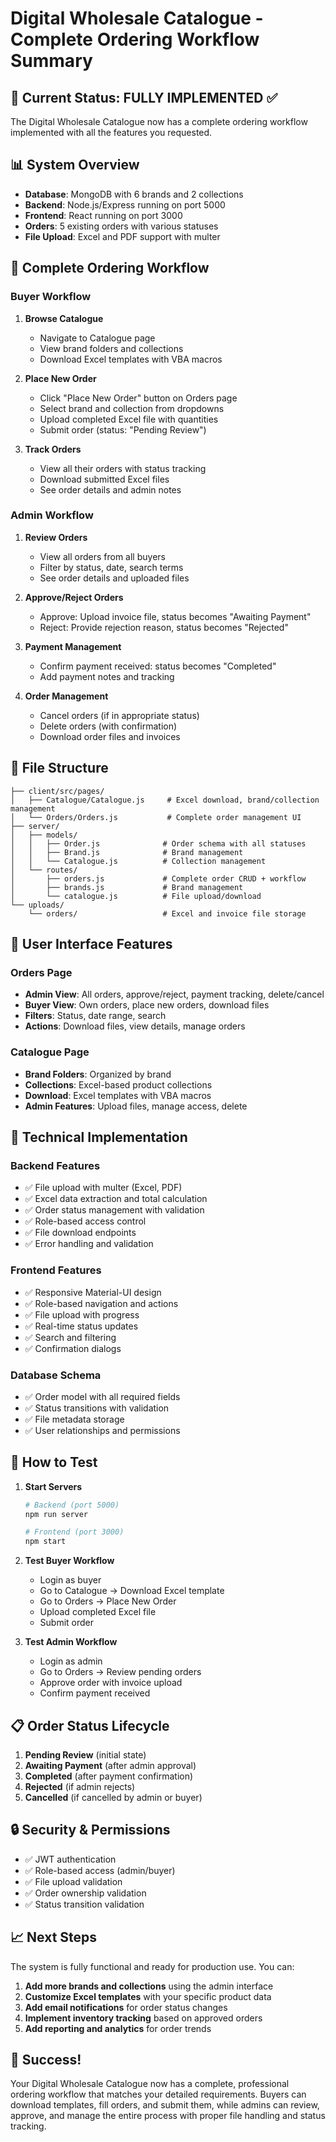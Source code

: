# Digital Wholesale Catalogue - Complete Ordering Workflow Summary

## 🎯 Current Status: FULLY IMPLEMENTED ✅

The Digital Wholesale Catalogue now has a complete ordering workflow implemented with all the features you requested.

## 📊 System Overview

- **Database**: MongoDB with 6 brands and 2 collections
- **Backend**: Node.js/Express running on port 5000
- **Frontend**: React running on port 3000
- **Orders**: 5 existing orders with various statuses
- **File Upload**: Excel and PDF support with multer

## 🔄 Complete Ordering Workflow

### Buyer Workflow

1. **Browse Catalogue**
   - Navigate to Catalogue page
   - View brand folders and collections
   - Download Excel templates with VBA macros

2. **Place New Order**
   - Click "Place New Order" button on Orders page
   - Select brand and collection from dropdowns
   - Upload completed Excel file with quantities
   - Submit order (status: "Pending Review")

3. **Track Orders**
   - View all their orders with status tracking
   - Download submitted Excel files
   - See order details and admin notes

### Admin Workflow

1. **Review Orders**
   - View all orders from all buyers
   - Filter by status, date, search terms
   - See order details and uploaded files

2. **Approve/Reject Orders**
   - Approve: Upload invoice file, status becomes "Awaiting Payment"
   - Reject: Provide rejection reason, status becomes "Rejected"

3. **Payment Management**
   - Confirm payment received: status becomes "Completed"
   - Add payment notes and tracking

4. **Order Management**
   - Cancel orders (if in appropriate status)
   - Delete orders (with confirmation)
   - Download order files and invoices

## 📁 File Structure

```
├── client/src/pages/
│   ├── Catalogue/Catalogue.js     # Excel download, brand/collection management
│   └── Orders/Orders.js           # Complete order management UI
├── server/
│   ├── models/
│   │   ├── Order.js              # Order schema with all statuses
│   │   ├── Brand.js              # Brand management
│   │   └── Catalogue.js          # Collection management
│   └── routes/
│       ├── orders.js             # Complete order CRUD + workflow
│       ├── brands.js             # Brand management
│       └── catalogue.js          # File upload/download
└── uploads/
    └── orders/                   # Excel and invoice file storage
```

## 🎨 User Interface Features

### Orders Page
- **Admin View**: All orders, approve/reject, payment tracking, delete/cancel
- **Buyer View**: Own orders, place new orders, download files
- **Filters**: Status, date range, search
- **Actions**: Download files, view details, manage orders

### Catalogue Page
- **Brand Folders**: Organized by brand
- **Collections**: Excel-based product collections
- **Download**: Excel templates with VBA macros
- **Admin Features**: Upload files, manage access, delete

## 🔧 Technical Implementation

### Backend Features
- ✅ File upload with multer (Excel, PDF)
- ✅ Excel data extraction and total calculation
- ✅ Order status management with validation
- ✅ Role-based access control
- ✅ File download endpoints
- ✅ Error handling and validation

### Frontend Features
- ✅ Responsive Material-UI design
- ✅ Role-based navigation and actions
- ✅ File upload with progress
- ✅ Real-time status updates
- ✅ Search and filtering
- ✅ Confirmation dialogs

### Database Schema
- ✅ Order model with all required fields
- ✅ Status transitions with validation
- ✅ File metadata storage
- ✅ User relationships and permissions

## 🚀 How to Test

1. **Start Servers**
   ```bash
   # Backend (port 5000)
   npm run server
   
   # Frontend (port 3000)
   npm start
   ```

2. **Test Buyer Workflow**
   - Login as buyer
   - Go to Catalogue → Download Excel template
   - Go to Orders → Place New Order
   - Upload completed Excel file
   - Submit order

3. **Test Admin Workflow**
   - Login as admin
   - Go to Orders → Review pending orders
   - Approve order with invoice upload
   - Confirm payment received

## 📋 Order Status Lifecycle

1. **Pending Review** (initial state)
2. **Awaiting Payment** (after admin approval)
3. **Completed** (after payment confirmation)
4. **Rejected** (if admin rejects)
5. **Cancelled** (if cancelled by admin or buyer)

## 🔒 Security & Permissions

- ✅ JWT authentication
- ✅ Role-based access (admin/buyer)
- ✅ File upload validation
- ✅ Order ownership validation
- ✅ Status transition validation

## 📈 Next Steps

The system is fully functional and ready for production use. You can:

1. **Add more brands and collections** using the admin interface
2. **Customize Excel templates** with your specific product data
3. **Add email notifications** for order status changes
4. **Implement inventory tracking** based on approved orders
5. **Add reporting and analytics** for order trends

## 🎉 Success!

Your Digital Wholesale Catalogue now has a complete, professional ordering workflow that matches your detailed requirements. Buyers can download templates, fill orders, and submit them, while admins can review, approve, and manage the entire process with proper file handling and status tracking. 